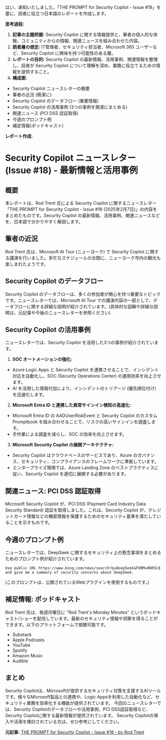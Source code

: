 はい、承知いたしました。「THE PROMPT for Security Copilot - Issue #18」を基に、読者に役立つ日本語のレポートを作成します。

**思考過程:**

1. **記事の主題把握:** Security Copilot に関する情報提供と、筆者の個人的な体験、コミュニティからの情報、関連ニュースを組み合わせた内容。
2. **読者層の想定:** IT管理者、セキュリティ担当者、Microsoft 365 ユーザーなど、Security Copilot に興味を持つ可能性のある層。
3. **レポートの目的:** Security Copilot の最新情報、活用事例、関連情報を整理し、読者が Security Copilot について理解を深め、業務に役立てるための情報を提供すること。
4. **構成案:**
 * Security Copilot ニュースレターの概要
 * 筆者の近況 (簡潔に)
 * Security Copilot のデータフロー (重要情報)
 * Security Copilot の活用事例 (3つの事例を簡潔にまとめる)
 * 関連ニュース (PCI DSS 認証取得)
 * 今週のプロンプト例
 * 補足情報(ポッドキャスト)

**レポート作成:**

# Security Copilot ニュースレター (Issue #18) - 最新情報と活用事例

## 概要

本レポートは、Rod Trent 氏による Security Copilot に関するニュースレター「THE PROMPT for Security Copilot - Issue #18 (2025年2月7日)」の内容をまとめたものです。Security Copilot の最新情報、活用事例、関連ニュースなどを、日本語で分かりやすく解説します。

## 筆者の近況

Rod Trent 氏は、Microsoft AI Tour (ニューヨーク) で Security Copilot に関する講演を行いました。多忙なスケジュールの合間に、ニューヨーク市内の観光も楽しまれたようです。

## Security Copilot のデータフロー

Security Copilot のデータフローは、多くの参加者が関心を持つ重要なトピックです。ニュースレターでは、Microsoft AI Tour での講演内容の一部として、データフローに関する詳細な説明が紹介されています。(具体的な図解や詳細な説明は、元記事や今後のニュースレターを参照ください)

## Security Copilot の活用事例

ニュースレターでは、Security Copilot を活用した3つの事例が紹介されています。

1. **SOC オートメーションの強化:**
 * Azure Logic Apps と Security Copilot を連携させることで、インシデント対応を自動化し、SOC (Security Operations Center) の運用効率を向上させます。
 * AI を活用した情報付加により、インシデントのトリアージ (優先順位付け) を迅速化します。

2. **Microsoft Entra ID と連携した異常サインイン検知の高速化:**
 * Microsoft Entra ID の AADUserRiskEvent と Security Copilot のカスタム Promptbook を組み合わせることで、リスクの高いサインインを調査します。
 * 手作業による調査を減らし、SOC の効率を向上させます。

3. **Microsoft Security Copilot の展開アーキテクチャ:**
 * Security Copilot はクラウドベースのサービスであり、Azure のガバナンス、セキュリティ、コンプライアンスのフレームワークに準拠しています。
 * エンタープライズ環境では、Azure Landing Zone のベストプラクティスに従い、Security Copilot を適切に展開する必要があります。

## 関連ニュース: PCI DSS 認証取得

Microsoft Security Copilot が、PCI DSS (Payment Card Industry Data Security Standard) 認証を取得しました。これは、Security Copilot が、クレジットカード情報などの機密情報を保護するためのセキュリティ基準を満たしていることを示すものです。

## 今週のプロンプト例

ニュースレターでは、DeepSeek に関するセキュリティ上の懸念事項をまとめるためのプロンプト例が紹介されています。

```
Use public URL https://www.bing.com/news/search?q=DeepSeek&FORM=HDRSC8 and give me a summary of security concerns about DeepSeek.
```
(このプロンプトは、公開されているWebプラグインを使用するものです。)

## 補足情報: ポッドキャスト

Rod Trent 氏は、毎週月曜日に "Rod Trent's Monday Minutes" というポッドキャスト/ショーを配信しています。最新のセキュリティ情報や洞察を得ることができます。以下のプラットフォームで視聴可能です。

* Substack
* Apple Podcasts
* YouTube
* Spotify
* Amazon Music
* Audible

## まとめ
Security Copilotは、Microsoftが提供するセキュリティ対策を支援するAIツールです。様々なMicrosoft製品との連携や、Logic Appsを利用した自動化など、セキュリティ業務を効率化する機能が提供されています。
今回のニュースレターでは、Security Copilotのデータフローや活用事例、PCI DSS認証取得など、Security Copilotに関する最新情報が提供されています。
Security Copilotの導入や活用を検討されている方は、ぜひ参考にしてください。


**元記事:** [THE PROMPT for Security Copilot - Issue #18 - by Rod Trent](https://substack.com/home/post/p-155533261?utm_campaign=post&utm_medium=web)